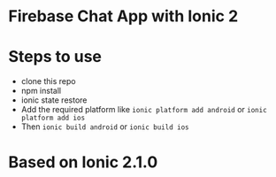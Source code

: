 # Firebase Chat App with Ionic 2

# Steps to use
* clone this repo
* npm install
* ionic state restore
* Add the required platform like ```ionic platform add android``` or ```ionic platform add ios```
* Then ```ionic build android``` or ```ionic build ios```

# Based on Ionic 2.1.0
